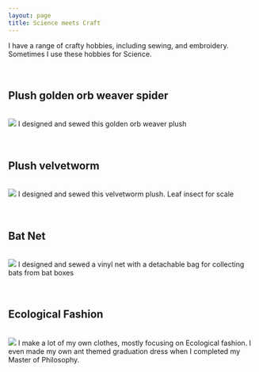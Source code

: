 ```yaml
---
layout: page
title: Science meets Craft
---
```



I have a range of crafty hobbies, including sewing, and embroidery. Sometimes I use these hobbies for Science.
<br/>
<br/> 
<br/> 
<h2>Plush golden orb weaver spider</h2>
<br/> 
<img src="{{ 'assets/img/spiderplush.jpg' | relative_url }}"/>
I designed and sewed this golden orb weaver plush
<br/>
<br/> 
<br/> 
<h2>Plush velvetworm</h2>
<br/> 
<img src="{{ 'assets/img/velvetplush.jpg' | relative_url }}"/>
I designed and sewed this velvetworm plush. Leaf insect for scale
<br/>
<br/> 
<br/> 
<h2>Bat Net</h2>
<br/> 
<img src="{{ 'assets/img/batnet.jpg' | relative_url }}"/>
I designed and sewed a vinyl net with a detachable bag for collecting bats from bat boxes
<br/>
<br/> 
<br/> 
<h2>Ecological Fashion</h2>
<br/> 
<img src="{{ 'assets/img/ecofashion.jpg' | relative_url }}"/>
I make a lot of my own clothes, mostly focusing on Ecological fashion. I even made my own ant themed graduation dress when I completed my Master of Philosophy.

